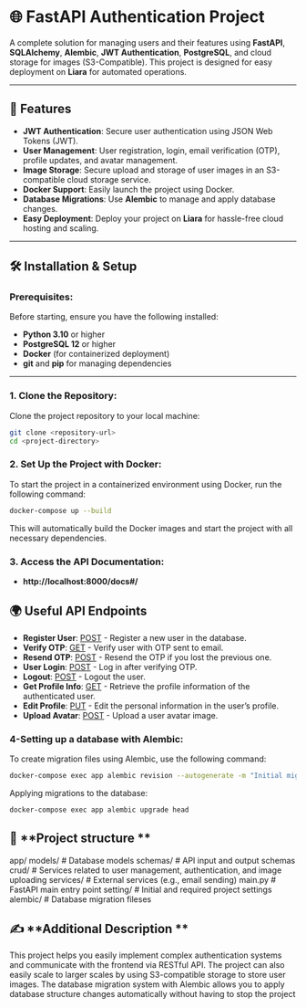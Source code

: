 # 🌐 **FastAPI Authentication Project**

A complete solution for managing users and their features using **FastAPI**, **SQLAlchemy**, **Alembic**, **JWT Authentication**, **PostgreSQL**, and cloud storage for images (S3-Compatible). This project is designed for easy deployment on **Liara** for automated operations.

---

## 🚀 **Features**

- **JWT Authentication**: Secure user authentication using JSON Web Tokens (JWT).
- **User Management**: User registration, login, email verification (OTP), profile updates, and avatar management.
- **Image Storage**: Secure upload and storage of user images in an S3-compatible cloud storage service.
- **Docker Support**: Easily launch the project using Docker.
- **Database Migrations**: Use **Alembic** to manage and apply database changes.
- **Easy Deployment**: Deploy your project on **Liara** for hassle-free cloud hosting and scaling.

---

## 🛠️ **Installation & Setup**

### **Prerequisites:**

Before starting, ensure you have the following installed:

- **Python 3.10** or higher
- **PostgreSQL 12** or higher
- **Docker** (for containerized deployment)
- **git** and **pip** for managing dependencies

---

### **1. Clone the Repository:**

Clone the project repository to your local machine:

```bash
git clone <repository-url>
cd <project-directory>
```

### **2. Set Up the Project with Docker:**
To start the project in a containerized environment using Docker, run the following command:
```bash
docker-compose up --build
```
This will automatically build the Docker images and start the project with all necessary dependencies.



### **3. Access the API Documentation:**
- **http://localhost:8000/docs#/** 

## 🌍 **Useful API Endpoints**
- **Register User**: [POST](http://localhost:8000/user/register) - Register a new user in the database.
- **Verify OTP**: [GET](http://localhost:8000/user/verify-otp?user_email=test56%40gmail.com&otp_code=549924) - Verify user with OTP sent to email.
- **Resend OTP**: [POST](http://localhost:8000/user/resend-code) - Resend the OTP if you lost the previous one.
- **User Login**: [POST](http://localhost:8000/user/login) - Log in after verifying OTP.
- **Logout**: [POST](http://localhost:8000/user/logout) - Logout the user.
- **Get Profile Info**: [GET](http://localhost:8000/profile/) - Retrieve the profile information of the authenticated user.
- **Edit Profile**: [PUT](http://localhost:8000/profile/edit/profile) - Edit the personal information in the user’s profile.
- **Upload Avatar**: [POST](http://localhost:8000/avatar/upload) - Upload a user avatar image.

### **4-Setting up a database with Alembic:**
To create migration files using Alembic, use the following command:
```bash
docker-compose exec app alembic revision --autogenerate -m "Initial migration"
```
Applying migrations to the database:
```bash
docker-compose exec app alembic upgrade head
```

## 📁 **Project structure **
app/
  models/        # Database models
  schemas/       # API input and output schemas
  crud/          # Services related to user management, authentication, and image uploading
  services/      # External services (e.g., email sending)
  main.py        # FastAPI main entry point
setting/         # Initial and required project settings
alembic/         # Database migration fileses



## ✍️ **Additional Description **
This project helps you easily implement complex authentication systems and communicate with the frontend via RESTful API.
The project can also easily scale to larger scales by using S3-compatible storage to store user images.
The database migration system with Alembic allows you to apply database structure changes automatically without having to stop the project